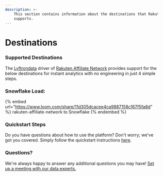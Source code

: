 ```yaml
---
description: >-
    This section contains information about the destinations that Rakuten Affiliate Network
    supports.
---
```


# Destinations

### Supported Destinations

The [Lyftrondata](https://www.lyftrondata.com/) driver of [Rakuten Affiliate Network](https://www.lyftrondata.com/integration/rakuten-affiliate-network/) provides support for the below destinations for instant analytics with no engineering in just 4 simple steps.

### Snowflake Load:

{% embed url="https://www.loom.com/share/11d305dcacee4ca9887158c167f5fa8d" %}
rakuten-affiliate-network to Snowflake
{% endembed %}

### Quickstart Steps

Do you have questions about how to use the platform? Don't worry; we've got you covered. Simply follow the quickstart instructions [here](../../../quickstart-steps.md).

### Questions? <a href="#questions" id="questions"></a>

We're always happy to answer any additional questions you may have! [Set up a meeting with our data experts.](https://www.lyftrondata.com/book-a-meeting/)
